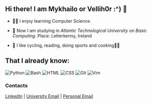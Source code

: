 ## Hi there! I am Mykhailo or Vellih0r :^)  👋

<!--
**Vellih0r/Vellih0r** is a ✨ _special_ ✨ repository because its `README.md` (this file) appears on your GitHub profile.
-->

- 🧑‍💻 I enjoy learning Computer Science.

- 📖 Now I am studying in *Atlantic Technological University* on *Basic Computing*. Place: Letterkenny, Ireland

- 🚴 I like cycling, reading, doing sports and cooking🧑‍🍳

## That I already know:

![Python](https://img.shields.io/badge/-Python-blue?logo=python&logoColor=white)
![Bash](https://img.shields.io/badge/-Bash-4EAA25?logo=gnu-bash&logoColor=white)
![HTML](https://img.shields.io/badge/-HTML-E34F26?logo=html5&logoColor=white)
![CSS](https://img.shields.io/badge/-CSS-1572B6?logo=css3&logoColor=white)
![Git](https://img.shields.io/badge/-Git-F05032?logo=git&logoColor=white)
![Vim](https://img.shields.io/badge/-Vim-019733?logo=vim&logoColor=white)

### Contacts

[LinkedIn](https://www.linkedin.com/in/mykhailo-yehrashkin-49b423333/) | [University Email](mailto:L00194993@atu.ie) | [Personal Email](mailto:ggffttuga@gmail.com)
